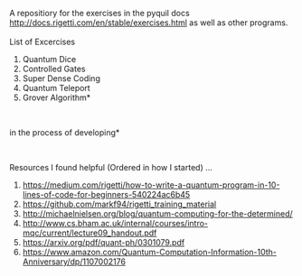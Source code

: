 A repositiory for the exercises in the pyquil docs http://docs.rigetti.com/en/stable/exercises.html as well as other programs.
<br/>  
List of Excercises
  1. Quantum Dice
  2. Controlled Gates 
  3. Super Dense Coding
  4. Quantum Teleport
  5. Grover Algorithm*
  
<br/>  

in the process of developing*

<br/>  

Resources I found helpful (Ordered in how I started) ...

  1. https://medium.com/rigetti/how-to-write-a-quantum-program-in-10-lines-of-code-for-beginners-540224ac6b45
  2. https://github.com/markf94/rigetti_training_material
  3. http://michaelnielsen.org/blog/quantum-computing-for-the-determined/
  4. http://www.cs.bham.ac.uk/internal/courses/intro-mqc/current/lecture09_handout.pdf
  5. https://arxiv.org/pdf/quant-ph/0301079.pdf
  6. https://www.amazon.com/Quantum-Computation-Information-10th-Anniversary/dp/1107002176
   
